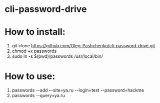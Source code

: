 # cli-password-drive
# How to install:
1) git clone https://github.com/Oleg-Pashchenko/cli-password-drive.git
2) chmod +x passwords
3) sudo ln -s $(pwd)/passwords /usr/local/bin/

# How to use:
1) passwords --add --site=ya.ru --login=test --password=hackme
2) passwords --query=ya.ru
